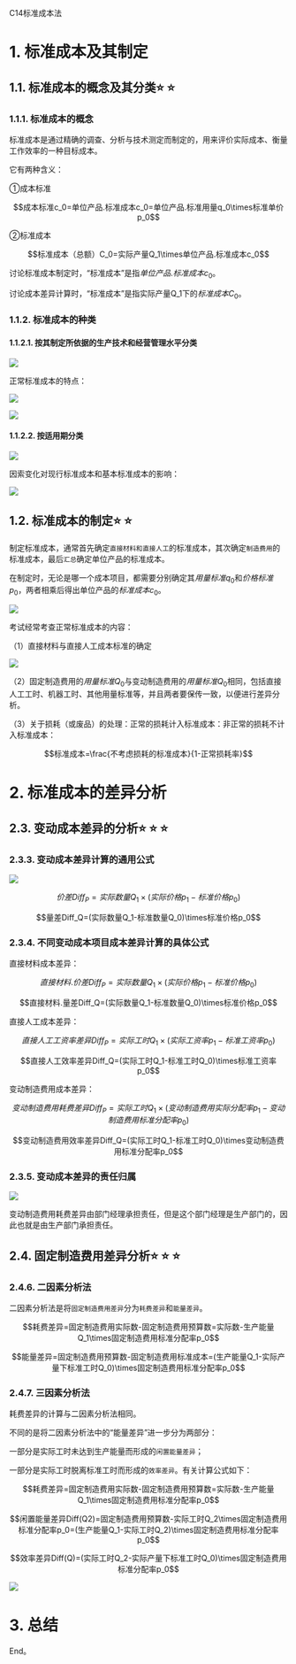 C14标准成本法

# 1. 标准成本及其制定

## 1.1. 标准成本的概念及其分类:star: :star: 

### 1.1.1. 标准成本的概念

标准成本是通过精确的调查、分析与技术测定而制定的，用来评价实际成本、衡量工作效率的一种目标成本。

它有两种含义：

①成本标准

$$成本标准c_0=单位产品.标准成本c_0=单位产品.标准用量q_0\times标准单价p_0$$

②标准成本

$$标准成本（总额）C_0=实际产量Q_1\times单位产品.标准成本c_0$$

讨论标准成本制定时，“标准成本”是指$单位产品.标准成本c_0$。

讨论成本差异计算时，“标准成本”是指实际产量Q_1下的$标准成本C_0$。

### 1.1.2. 标准成本的种类

#### 1.1.2.1. 按其制定所依据的生产技术和经营管理水平分类

![](media/d8fe631b017939fe926ca4470074d4cc.png)

正常标准成本的特点：

![](media/ae6aa73f7034c9eaff426d46f39e7102.png)

![](media/9d982e2763be6907f53c9b3d534d786e.png)

#### 1.1.2.2. 按适用期分类

![](media/1fae65ed489ca79a09f72d73223295af.png)

因索变化对现行标准成本和基本标准成本的影响：

![](media/b8e2d38dd109a06ad9b0cc7a5c421f01.png)

## 1.2. 标准成本的制定:star: :star: 

制定标准成本，通常首先确定`直接材料和直接人工`的标准成本，其次确定`制造费用`的标准成本，最后`汇总`确定单位产品的标准成本。

在制定时，无论是哪一个成本项目，都需要分别确定其$用量标准q_0$和$价格标准p_0$，两者相乘后得出单位产品的$标准成本c_0$。

![](media/631cf1f71eeb266c92fb56d89ed05e6a.png)

考试经常考查正常标准成本的内容：

（1）直接材料与直接人工成本标准的确定

![](media/d7d3675f57d0b9cee7c63273afccb086.png)

（2）固定制造费用的$用量标准Q_0$与变动制造费用的$用量标准Q_0$相同，包括直接人工工时、机器工时、其他用量标准等，并且两者要保传一致，以便进行差异分析。

（3）关于损耗（或废品）的处理：正常的损耗计入标准成本：非正常的损耗不计入标准成本：

$$标准成本=\frac{不考虑损耗的标准成本}{1-正常损耗率}$$

# 2. 标准成本的差异分析

## 2.3. 变动成本差异的分析:star: :star: :star: 

### 2.3.3. 变动成本差异计算的通用公式

![](media/975200858f6890bc25fa4e41ac1061ed.png)

$$价差Diff_P=实际数量Q_1\times(实际价格p_1-标准价格p_0)$$

$$量差Diff_Q=(实际数量Q_1-标准数量Q_0)\times标准价格p_0$$

### 2.3.4. 不同变动成本项目成本差异计算的具体公式

直接材料成本差异：

$$直接材料.价差Diff_P=实际数量Q_1\times(实际价格p_1-标准价格p_0)$$

$$直接材料.量差Diff_Q=(实际数量Q_1-标准数量Q_0)\times标准价格p_0$$

直接人工成本差异：

$$直接人工工资率差异Diff_P=实际工时Q_1\times(实际工资率p_1-标准工资率p_0)$$

$$直接人工效率差异Diff_Q=(实际工时Q_1-标准工时Q_0)\times标准工资率p_0$$

变动制造费用成本差异：

$$变动制造费用耗费差异Diff_P=实际工时Q_1\times(变动制造费用实际分配率p_1-变动制造费用标准分配率p_0)$$

$$变动制造费用效率差异Diff_Q=(实际工时Q_1-标准工时Q_0)\times变动制造费用标准分配率p_0$$

### 2.3.5. 变动成本差异的责任归属

![](media/888e8f4f72801b6a5c1d523fd0386238.png)

变动制造费用耗费差异由部门经理承担责任，但是这个部门经理是生产部门的，因此也就是由生产部门承担责任。

## 2.4. 固定制造费用差异分析:star: :star: :star: 

### 2.4.6. 二因素分析法

二因素分析法是将`固定制造费用差异`分为`耗费差异`和`能量差异`。

$$耗费差异=固定制造费用实际数-固定制造费用预算数=实际数-生产能量Q_1\times固定制造费用标准分配率p_0$$

$$能量差异=固定制造费用预算数-固定制造费用标准成本=(生产能量Q_1-实际产量下标准工时Q_0)\times固定制造费用标准分配率p_0$$

### 2.4.7. 三因素分析法

耗费差异的计算与二因素分析法相同。

不同的是将二因素分析法中的“能量差异”进一步分为两部分：

一部分是实际工时未达到生产能量而形成的`闲置能量差异`；

一部分是实际工时脱离标准工时而形成的`效率差异`。有关计算公式如下：

$$耗费差异=固定制造费用实际数-固定制造费用预算数=实际数-生产能量Q_1\times固定制造费用标准分配率p_0$$

$$闲置能量差异Diff(Q2)=固定制造费用预算数-实际工时Q_2\times固定制造费用标准分配率p_0=(生产能量Q_1-实际工时Q_2)\times固定制造费用标准分配率p_0$$

$$效率差异Diff(Q)=(实际工时Q_2-实际产量下标准工时Q_0)\times固定制造费用标准分配率p_0$$

![](media/8821c072518cd05d638440c6cfc636a1.png)

# 3. 总结

End。
